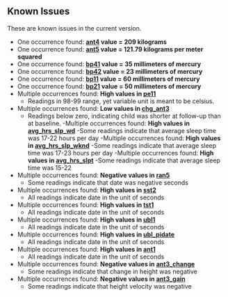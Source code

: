## Known Issues

These are known issues in the current version.

- One occurrence found: **[ant4](https://sleepdata.org/datasets/chat/variables/ant4) value = 209 kilograms**
- One occurrence found: **[ant5](https://sleepdata.org/datasets/chat/variables/ant5) value = 121.79 kilograms per meter squared**
- One occurrence found: **[bp41](https://sleepdata.org/datasets/chat/variables/bp41) value = 35 millimeters of mercury**
- One occurrence found: **[bp42](https://sleepdata.org/datasets/chat/variables/bp42) value = 23 millimeters of mercury**
- One occurrence found: **[bp11](https://sleepdata.org/datasets/chat/variables/bp11) value = 60 millimeters of mercury**
- One occurrence found: **[bp21](https://sleepdata.org/datasets/chat/variables/bp21) value = 50 millimeters of mercury**
- Multiple occurrences found: **High values in [pe11](https://sleepdata.org/datasets/chat/variables/pe11)**
  - Readings in 98-99 range, yet variable unit is meant to be celsius.
- Multiple occurrences found: **Low values in [chg_ant3](https://sleepdata.org/datasets/chat/variables/chg_ant3)**
  - Readings below zero, indicating child was shorter at follow-up than at baseline.
-Multiple occurrences found: **High values in [avg_hrs_slp_wd](https://sleepdata.org/datasets/chat/variables/avg_hrs_slp_wd)**
  -Some readings indicate that average sleep time was 17-22 hours per day
-Multiple occurrences found: **High values in [avg_hrs_slp_wknd](https://sleepdata.org/datasets/chat/variables/avg_hrs_slp_wknd)**
  -Some readings indicate that average sleep time was 17-23 hours per day
-Multiple occurrences found: **High values in [avg_hrs_slpt](https://sleepdata.org/datasets/chat/variables/avg_hrs_slpt)**
  -Some readings indicate that average sleep time was 15-22
- Multiple occurrences found: **Negative values in [ran5](https://sleepdata.org/datasets/chat/variables/ran5)**
  - Some readings indicate that date was negative seconds
- Multiple occurrences found: **High values in [sst2](https://sleepdata.org/datasets/chat/variables/sst2)**
  - All readings indicate date in the unit of seconds
- Multiple occurrences found: **High values in [tst1](https://sleepdata.org/datasets/chat/variables/tst1)**
  - All readings indicate date in the unit of seconds
- Multiple occurrences found: **High values in [ubl1](https://sleepdata.org/datasets/chat/variables/ubl1)**
  - All readings indicate date in the unit of seconds
- Multiple occurrences found: **High values in [ubl_pidate](https://sleepdata.org/datasets/chat/variables/ubl_pidate)**
  - All readings indicate date in the unit of seconds
- Multiple occurrences found: **High values in [ant1](https://sleepdata.org/datasets/chat/variables/ant1)**
  - All readings indicate date in the unit of seconds
- Multiple occurrences found: **Negative values in [ant3_change](https://sleepepi.partners.org/edge/sleepdata/datasets/chat/variables/ant3_change)**
  - Some readings indicate that change in height was negative
- Multiple occurrences found: **Negative values in [ant3_gain](https://sleepepi.partners.org/edge/sleepdata/datasets/chat/variables/ant3_gain)**
  - Some readings indicate that height velocity was negative
